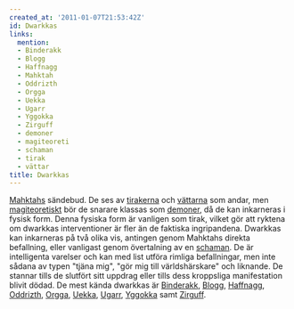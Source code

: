 ```yaml
---
created_at: '2011-01-07T21:53:42Z'
id: Dwarkkas
links:
  mention:
  - Binderakk
  - Blogg
  - Haffnagg
  - Mahktah
  - Oddrizth
  - Orgga
  - Uekka
  - Ugarr
  - Yggokka
  - Zirguff
  - demoner
  - magiteoreti
  - schaman
  - tirak
  - vättar
title: Dwarkkas
---
```


[Mahktahs] sändebud. De ses av [tirakerna] och [vättarna] som andar, men [magiteoretiskt] bör de
snarare klassas som [demoner], då de kan inkarneras i fysisk form. Denna fysiska form är vanligen
som tirak, vilket gör att ryktena om dwarkkas interventioner är fler än de faktiska ingripandena.
Dwarkkas kan inkarneras på två olika vis, antingen genom Mahktahs direkta befallning, eller
vanligast genom övertalning av en [schaman]. De är intelligenta varelser och kan med list utföra
rimliga befallningar, men inte sådana av typen "tjäna mig", "gör mig till världshärskare" och
liknande. De stannar tills de slutfört sitt uppdrag eller tills dess kroppsliga manifestation blivit
dödad. De mest kända dwarkkas är [Binderakk], [Blogg], [Haffnagg], [Oddrizth], [Orgga], [Uekka],
[Ugarr], [Yggokka] samt [Zirguff].

  [Mahktahs]: Mahktah
  [tirakerna]: tirak
  [vättarna]: vättar
  [magiteoretiskt]: magiteoreti
  [demoner]: demoner
  [schaman]: schaman
  [Binderakk]: Binderakk
  [Blogg]: Blogg
  [Haffnagg]: Haffnagg
  [Oddrizth]: Oddrizth
  [Orgga]: Orgga
  [Uekka]: Uekka
  [Ugarr]: Ugarr
  [Yggokka]: Yggokka
  [Zirguff]: Zirguff
